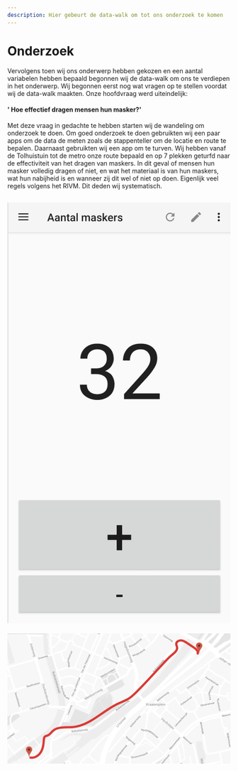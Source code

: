 ```yaml
---
description: Hier gebeurt de data-walk om tot ons onderzoek te komen
---
```


# Onderzoek

Vervolgens toen wij ons onderwerp hebben gekozen en een aantal variabelen hebben bepaald begonnen wij de data-walk om ons te verdiepen in het onderwerp. Wij begonnen eerst nog wat vragen op te stellen voordat wij de data-walk maakten. Onze hoofdvraag werd uiteindelijk: 

#### ' Hoe effectief dragen mensen hun masker?' 

Met deze vraag in gedachte te hebben starten wij de wandeling om onderzoek te doen. Om goed onderzoek te doen gebruikten wij een paar apps om de data de meten zoals de stappenteller om de locatie en route te bepalen. Daarnaast gebruikten wij een app om te turven. Wij hebben vanaf de Tolhuistuin tot de metro onze route bepaald en op 7 plekken geturfd naar de effectiviteit van het dragen van maskers. In dit geval of mensen hun masker volledig dragen of niet, en wat het materiaal is van hun maskers, wat hun nabijheid is en wanneer zij dit wel of niet op doen. Eigenlijk veel regels volgens het RIVM. Dit deden wij systematisch. 

##  ![](.gitbook/assets/schermafbeelding-2020-09-06-om-17.36.00.png)  

![](.gitbook/assets/2.png)


